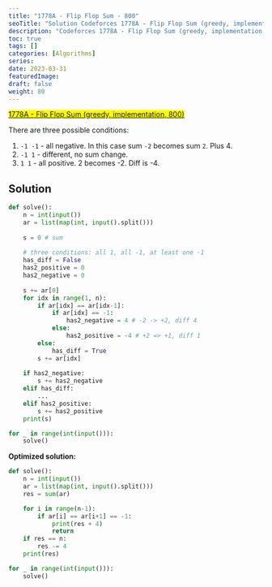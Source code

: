 ```yaml
---
title: "1778A - Flip Flop Sum - 800"
seoTitle: "Solution Codeforces 1778A - Flip Flop Sum (greedy, implementation, 800)"
description: "Codeforces 1778A - Flip Flop Sum (greedy, implementation, 800)"
toc: true
tags: []
categories: [Algorithms]
series:
date: 2023-03-31
featuredImage:
draft: false
weight: 80
---
```


<mark>[1778A - Flip Flop Sum (greedy, implementation, 800)](https://codeforces.com/contest/1778/problem/A)</mark>

There are three possible conditions:

1. `-1 -1` - all negative. In this case sum `-2` becomes sum `2`. Plus 4.
2. `-1 1` - different, no sum change.
3. `1 1` - all positive. 2 becomes -2. Diff is -4.

## Solution

```python
def solve():
    n = int(input())
    ar = list(map(int, input().split()))
    
    s = 0 # sum
 
    # three conditions: all 1, all -1, at least one -1
    has_diff = False
    has2_positive = 0
    has2_negative = 0
 
    s += ar[0]
    for idx in range(1, n):
        if ar[idx] == ar[idx-1]:
            if ar[idx] == -1:
                has2_negative = 4 # -2 -> +2, diff 4
            else:
                has2_positive = -4 # +2 => +1, diff 1
        else:
            has_diff = True
        s += ar[idx]
 
    if has2_negative:
        s += has2_negative
    elif has_diff:
        ...
    elif has2_positive:
        s += has2_positive
    print(s)

for _ in range(int(input())):
    solve()
```

**Optimized solution:**

```python
def solve():
    n = int(input())
    ar = list(map(int, input().split()))
    res = sum(ar)

    for i in range(n-1):
        if ar[i] == ar[i+1] == -1:
            print(res + 4)
            return
    if res == n:
        res -= 4
    print(res)

for _ in range(int(input())):
    solve()
```
